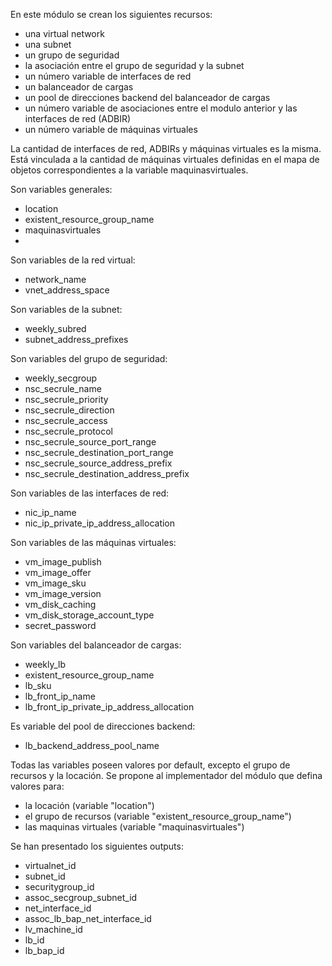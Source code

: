 En este módulo se crean los siguientes recursos:
- una virtual network
- una subnet
- un grupo de seguridad
- la asociación entre el grupo de seguridad y la subnet
- un número variable de interfaces de red
- un balanceador de cargas
- un pool de direcciones backend del balanceador de cargas
- un número variable de asociaciones entre el modulo anterior y las interfaces de red (ADBIR)
- un número variable de máquinas virtuales

La cantidad de interfaces de red, ADBIRs y máquinas virtuales es la misma. Está vinculada a la cantidad de máquinas virtuales definidas en el mapa de objetos correspondientes a la variable maquinasvirtuales.

Son variables generales:
- location
- existent_resource_group_name
- maquinasvirtuales
- 

Son variables de la red virtual:
- network_name
- vnet_address_space

Son variables de la subnet:
- weekly_subred
- subnet_address_prefixes

Son variables del grupo de seguridad:
- weekly_secgroup
- nsc_secrule_name
- nsc_secrule_priority
- nsc_secrule_direction
- nsc_secrule_access
- nsc_secrule_protocol
- nsc_secrule_source_port_range
- nsc_secrule_destination_port_range
- nsc_secrule_source_address_prefix
- nsc_secrule_destination_address_prefix

Son variables de las interfaces de red:
- nic_ip_name
- nic_ip_private_ip_address_allocation

Son variables de las máquinas virtuales:
- vm_image_publish
- vm_image_offer
- vm_image_sku
- vm_image_version
- vm_disk_caching
- vm_disk_storage_account_type
- secret_password

Son variables del balanceador de cargas:
- weekly_lb
- existent_resource_group_name
- lb_sku
- lb_front_ip_name
- lb_front_ip_private_ip_address_allocation

Es variable del pool de direcciones backend:
- lb_backend_address_pool_name

Todas las variables poseen valores por default, excepto el grupo de recursos y la locación.
Se propone al implementador del módulo que defina valores para:
- la locación (variable "location")
- el grupo de recursos (variable "existent_resource_group_name")
- las maquinas virtuales (variable "maquinasvirtuales")

Se han presentado los siguientes outputs:
- virtualnet_id
- subnet_id
- securitygroup_id
- assoc_secgroup_subnet_id
- net_interface_id
- assoc_lb_bap_net_interface_id
- lv_machine_id 
- lb_id 
- lb_bap_id